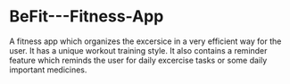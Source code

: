 # BeFit---Fitness-App
A fitness app which organizes the excersice in a very efficient way for the user.
It has a unique workout training style.
It also contains a reminder feature which reminds the user for daily excercise tasks or some daily important medicines.
